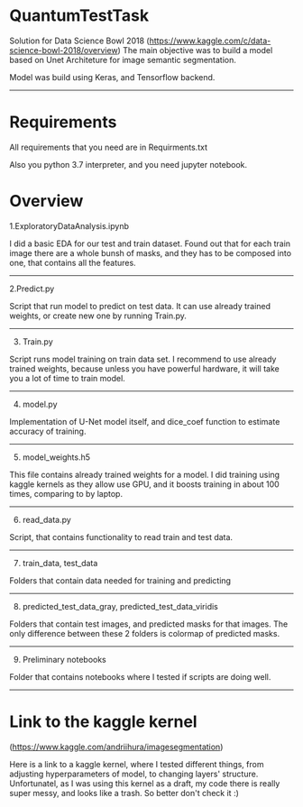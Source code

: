 # QuantumTestTask

Solution for Data Science Bowl 2018 (https://www.kaggle.com/c/data-science-bowl-2018/overview)
The main objective was to build a model based on Unet Architeture for image semantic segmentation.

Model was build using Keras, and Tensorflow backend.
___

# Requirements

All requirements that you need are in Requirments.txt

Also you python 3.7 interpreter, and you need jupyter notebook.

# Overview

1.ExploratoryDataAnalysis.ipynb

  I did a basic EDA for our test and train dataset. Found out that for each train image there are a whole bunsh of masks, and they has to be composed into one, that contains all the features.

___

2.Predict.py

  Script that run model to predict on test data. It can use already trained weights, or create new one by running Train.py.

___

3. Train.py 
  
  Script runs model training on train data set. I recommend to use already trained weights, because unless you have powerful hardware, it will take you a lot of time to train model.

___

4. model.py

  Implementation of U-Net model itself, and dice_coef function to estimate accuracy of training.
 
___
 
5. model_weights.h5
  
  This file contains already trained weights for a model. I did training using kaggle kernels as they allow use GPU, and it boosts training in about 100 times, comparing to by laptop.
  
___

6. read_data.py

  Script, that contains functionality to read train and test data.
  
___

7. train_data, test_data

  Folders that contain data needed for training and predicting
  
___

8. predicted_test_data_gray, predicted_test_data_viridis

  Folders that contain test images, and predicted masks for that images. The only difference between these 2 folders is colormap of predicted masks.
  
___
  
9. Preliminary notebooks

  Folder that contains notebooks where I tested if scripts are doing well.
  
___

# Link to the kaggle kernel
  
  (https://www.kaggle.com/andriihura/imagesegmentation)

  Here is a link to a kaggle kernel, where I tested different things, from adjusting hyperparameters of model, to changing layers' structure.
  Unfortunatel, as I was using this kernel as a draft, my code there is really super messy, and looks like a trash. So better don't check it :)
  

